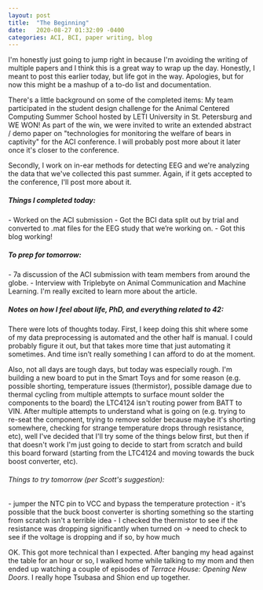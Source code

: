 ```yaml
---
layout: post
title:  "The Beginning"
date:   2020-08-27 01:32:09 -0400
categories: ACI, BCI, paper writing, blog
---
```


I'm honestly just going to jump right in because I'm avoiding the writing of multiple papers and I think this is a great way to wrap up the day. Honestly, I meant to post this earlier today, but life got in the way. Apologies, but for now this might be a mashup of a to-do list and documentation.

There's a little background on some of the completed items: My team participated in the student design challenge for the Animal Centered Computing Summer School hosted by LETI University in St. Petersburg and WE WON! As part of the win, we were invited to write an extended abstract / demo paper on "technologies for monitoring the welfare of bears in captivity" for the ACI conference. I will probably post more about it later once it's closer to the conference.

Secondly, I work on in-ear methods for detecting EEG and we're analyzing the data that we've collected this past summer. Again, if it gets accepted to the conference, I'll post more about it.

<h5>Things I completed today: </h5>
- Worked on the ACI submission
- Got the BCI data split out by trial and converted to .mat files for the EEG study that we’re working on.
- Got this blog working!

<h5>To prep for tomorrow: </h5>
- 7a discussion of the ACI submission with team members from around the globe.
- Interview with Triplebyte on Animal Communication and Machine Learning. I'm really excited to learn more about the article.

<h5>Notes on how I feel about life, PhD, and everything related to 42:</h5>
There were lots of thoughts today. First, I keep doing this shit where some of my data preprocessing is automated and the other half is manual. I could probably figure it out, but that takes more time that just automating it sometimes. And time isn’t really something I can afford to do at the moment. 

Also, not all days are tough days, but today was especially rough. I'm building a new board to put in the Smart Toys and for some reason (e.g. possible shorting, temperature issues (thermistor), possible damage due to thermal cycling from multiple attempts to surface mount solder the components to the board) the LTC4124 isn't routing power from BATT to VIN. After multiple attempts to understand what is going on (e.g. trying to re-seat the component, trying to remove solder because maybe it's shorting somewhere, checking for strange temperature drops through resistance, etc), well I've decided that I'll try some of the things below first, but then if that doesn't work I'm just going to decide to start from scratch and build this board forward (starting from the LTC4124 and moving towards the buck boost converter, etc). 

<h6>Things to try tomorrow (per Scott's suggestion): </h6>
- jumper the NTC pin to VCC and bypass the temperature protection
- it's possible that the buck boost converter is shorting something so the starting from scratch isn't a terrible idea
- I checked the thermistor to see if the resistance was dropping significantly when turned on -> need to check to see if the voltage is dropping and if so, by how much


OK. This got more technical than I expected. After banging my head against the table for an hour or so, I walked home while talking to my mom and then ended up watching a couple of episodes of *Terrace House: Opening New Doors*. I really hope Tsubasa and Shion end up together.

